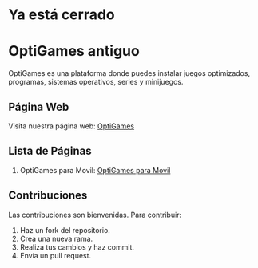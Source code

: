 # Ya está cerrado 

# OptiGames antiguo

OptiGames es una plataforma donde puedes instalar juegos optimizados, programas, sistemas operativos, series y minijuegos.

## Página Web

Visita nuestra página web: [OptiGames](https://optigames-project.github.io/OptiGames/)

## Lista de Páginas
1. OptiGames para Movil: [OptiGames para Movil](https://optigames-project.github.io/OptiGames/mobile)

## Contribuciones

Las contribuciones son bienvenidas. Para contribuir:

1. Haz un fork del repositorio.
2. Crea una nueva rama.
3. Realiza tus cambios y haz commit.
4. Envía un pull request.

